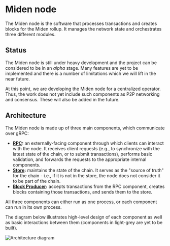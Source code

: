 # Miden node
The Miden node is the software that processes transactions and creates blocks for the Miden rollup. It manages the network state and orchestrates three different modules.

## Status
The Miden node is still under heavy development and the project can be considered to be in an *alpha* stage. Many features are yet to be implemented and there is a number of limitations which we will lift in the near future.

At this point, we are developing the Miden node for a centralized operator. Thus, the work does not yet include such components as P2P networking and consensus. These will also be added in the future.

## Architecture
The Miden node is made up of three main components, which communicate over gRPC:
- **[RPC](../miden-node/miden-node-rpc.md):** an externally-facing component through which clients can interact with the node. It receives client requests (e.g., to synchronize with the latest state of the chain, or to submit transactions), performs basic validation, and forwards the requests to the appropriate internal components.
- **[Store](../miden-node/miden-node-store.md):** maintains the state of the chain. It serves as the "source of truth" for the chain - i.e., if it is not in the store, the node does not consider it to be part of the chain.
- **[Block Producer](../miden-node/miden-node-block-producer.md):** accepts transactions from the RPC component, creates blocks containing those transactions, and sends them to the store.

All three components can either run as one process, or each component can run in its own process.

The diagram below illustrates high-level design of each component as well as basic interactions between them (components in light-grey are yet to be built).

![Architecture diagram](../diagrams/network/Miden_node.png)
